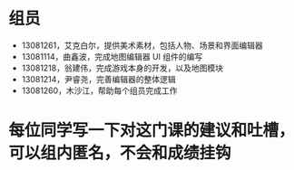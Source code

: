 # 组员
* 13081261，艾克白尔，提供美术素材，包括人物、场景和界面编辑器
* 13081114，曲鑫波，完成地图编辑器 UI 组件的编写
* 13081218，翁建伟，完成游戏本身的开发，以及地图模块
* 13081214，尹睿尧，完善编辑器的整体逻辑
* 13081260，木沙江，帮助每个组员完成工作

# 每位同学写一下对这门课的建议和吐槽，可以组内匿名，不会和成绩挂钩